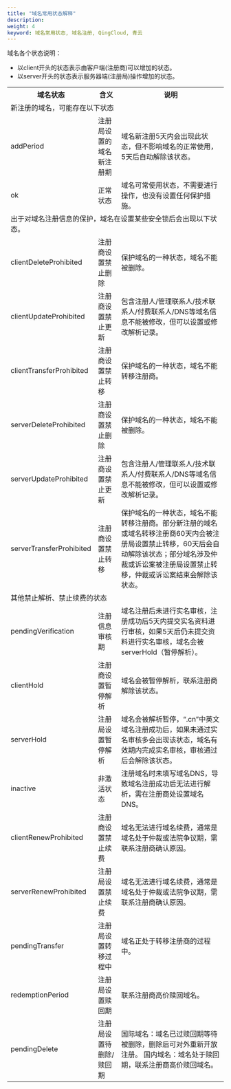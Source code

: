 ```yaml
---
title: "域名常用状态解释"
description: 
weight: 4
keyword: 域名常用状态, 域名注册, QingCloud, 青云
---
```




域名各个状态说明：

* 以client开头的状态表示由客户端(注册商)可以增加的状态。
* 以server开头的状态表示服务器端(注册局)操作增加的状态。



<table>
  <tr>
  	<th style="width: 120px">域名状态</th>
 		<th>含义</th>
    <th>说明</th>
  </tr>
  <tr>
  <td colspan="3">新注册的域名，可能存在以下状态</td>
  </tr>
  <tr>
  	<td>addPeriod</td>
  	<td>注册局设置的域名新注册期</td>
    <td>域名新注册5天内会出现此状态，但不影响域名的正常使用，5天后自动解除该状态。</td>
  </tr>
  <tr>
  	<td>ok</td>
  	<td>正常状态</td>
    <td>域名可常使用状态，不需要进行操作，也没有设置任何保护措施。</td>    
  </tr>
  <tr>
  <td colspan="3">出于对域名注册信息的保护，域名在设置某些安全锁后会出现以下状态。</td>
  </tr>
  <tr>
  	<td>clientDeleteProhibited</td>
  	<td>注册商设置禁止删除</td>
    <td>保护域名的一种状态，域名不能被删除。</td>
  </tr>
  <tr>
  	<td>clientUpdateProhibited</td>
  	<td>注册商设置禁止更新</td>
    <td>包含注册人/管理联系人/技术联系人/付费联系人/DNS等域名信息不能被修改，但可以设置或修改解析记录。</td>
  </tr>
  <tr>
  	<td>clientTransferProhibited</td>
  	<td>注册商设置禁止转移</td>
    <td>保护域名的一种状态，域名不能转移注册商。</td>
  </tr>
  <tr>
  	<td>serverDeleteProhibited</td>
  	<td>注册商设置禁止删除</td>
    <td>保护域名的一种状态，域名不能被删除。</td>
  </tr>
  <tr>
  	<td>serverUpdateProhibited</td>
  	<td>注册商设置禁止更新</td>
    <td>包含注册人/管理联系人/技术联系人/付费联系人/DNS等域名信息不能被修改，但可以设置或修改解析记录。</td>
  </tr>
  <tr>
  	<td>serverTransferProhibited</td>
  	<td>注册商设置禁止转移</td>
    <td>保护域名的一种状态，域名不能转移注册商。部分新注册的域名或域名转移注册商60天内会被注册局设置禁止转移，60天后会自动解除该状态；部分域名涉及仲裁或诉讼案被注册局设置禁止转移，仲裁或诉讼案结束会解除该状态。</td>
  </tr>
   <tr>
  	<td colspan="3">其他禁止解析、禁止续费的状态</td>
  </tr>
  <tr>
  	<td>pendingVerification</td>
  	<td>注册信息审核期</td>
    <td>域名注册后未进行实名审核，注册成功后5天内提交实名资料进行审核，如果5天后仍未提交资料进行实名审核，域名会被serverHold（暂停解析）。</td>
  </tr>
  <tr>
  	<td>clientHold</td>
  	<td>注册商设置暂停解析</td>
    <td>域名会被暂停解析，联系注册商解除该状态。</td>
  </tr>
  <tr>
  	<td>serverHold</td>
  	<td>注册局设置暂停解析</td>
    <td>域名会被解析暂停，“.cn”中英文域名注册成功后，如果未通过实名审核多会出现该状态，域名有效期内完成实名审核，审核通过后会解除该状态。</td>
  </tr>
  <tr>
  	<td>inactive</td>
  	<td>非激活状态</td>
    <td>注册域名时未填写域名DNS，导致域名注册成功后无法进行解析，需在注册商处设置域名DNS。</td>
  </tr>
  <tr>
  	<td>clientRenewProhibited</td>
  	<td>注册商设置禁止续费</td>
    <td>域名无法进行域名续费，通常是域名处于仲裁或法院争议期，需联系注册商确认原因。</td>
  </tr>
  <tr>
  	<td>serverRenewProhibited</td>
  	<td>注册局设置禁止续费</td>
    <td>域名无法进行域名续费，通常是域名处于仲裁或法院争议期，需联系注册商确认原因。</td>
  </tr> 
  <tr>
  	<td>pendingTransfer</td>
  	<td>注册局设置转移过程中</td>
    <td>域名正处于转移注册商的过程中。</td>
  </tr>
  <tr>
  	<td>redemptionPeriod</td>
  	<td>注册局设置赎回期</td>
    <td>联系注册商高价赎回域名。</td>
  </tr>
  <tr>
  	<td>pendingDelete</td>
  	<td>注册局设置待删除/赎回期</td>
    <td>国际域名：域名已过赎回期等待被删除，删除后可对外重新开放注册。 国内域名：域名处于赎回期，联系注册商高价赎回域名。</td>
  </tr>
	<tr>
  </tr></table>








